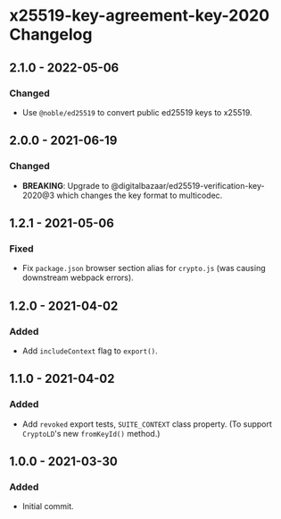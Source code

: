 # x25519-key-agreement-key-2020 Changelog

## 2.1.0 - 2022-05-06

### Changed
- Use `@noble/ed25519` to convert public ed25519 keys to x25519.

## 2.0.0 - 2021-06-19

### Changed
- **BREAKING**: Upgrade to @digitalbazaar/ed25519-verification-key-2020@3
  which changes the key format to multicodec.

## 1.2.1 - 2021-05-06

### Fixed
- Fix `package.json` browser section alias for `crypto.js` (was causing
  downstream webpack errors).

## 1.2.0 - 2021-04-02

### Added
- Add `includeContext` flag to `export()`.

## 1.1.0 - 2021-04-02

### Added
- Add `revoked` export tests, `SUITE_CONTEXT` class property. (To support
  `CryptoLD`'s new `fromKeyId()` method.)

## 1.0.0 - 2021-03-30

### Added
- Initial commit.
